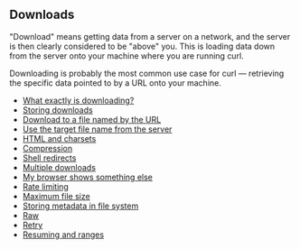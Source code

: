 ## Downloads

"Download" means getting data from a server on a network, and the server is
then clearly considered to be "above" you. This is loading data down from the
server onto your machine where you are running curl.

Downloading is probably the most common use case for curl — retrieving the
specific data pointed to by a URL onto your machine.

* [What exactly is downloading?](downloads/whatis.md)
* [Storing downloads](downloads/storing.md)
* [Download to a file named by the URL](downloads/url-named.md)
* [Use the target file name from the server](downloads/content-disp.md)
* [HTML and charsets](downloads/charsets.md)
* [Compression](downloads/compression.md)
* [Shell redirects](downloads/redirects.md)
* [Multiple downloads](downloads/multiple.md)
* [My browser shows something else](downloads/browsers.md)
* [Rate limiting](downloads/rate-limiting.md)
* [Maximum file size](downloads/max-filesize.md)
* [Storing metadata in file system](downloads/metadata-fs.md)
* [Raw](downloads/raw.md)
* [Retry](downloads/retry.md)
* [Resuming and ranges](downloads/resume.md)
